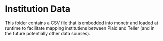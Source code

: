 # Institution Data

This folder contains a CSV file that is embedded into monetr and loaded at runtime to facilitate mapping institutions
between Plaid and Teller (and in the future potentially other data sources).


